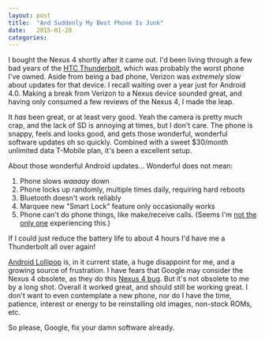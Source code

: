 ```yaml
---
layout: post
title:  "And Suddenly My Best Phone Is Junk"
date:   2015-01-20
categories: 
---
```

I bought the Nexus 4 shortly after it came out. I'd been living through a few
bad years of the [HTC Thunderbolt](http://phandroid.com/2013/04/30/htc-thunderbolt-apology/), which was probably the worst
phone I've owned. Aside from being a bad phone, Verizon was *extremely*
slow about updates for that device. I recall waiting over a year just for Android 4.0.
Making a break from Verizon to a Nexus device sounded great, and having
only consumed a few reviews of the Nexus 4, I made the leap.

It *has* been great, or at least very good. Yeah the camera is pretty much crap, and the lack of SD is annoying at times, but I don't care. The phone is snappy, feels and looks good, and gets those
wonderful, wonderful software updates oh so quickly.  Combined with a sweet
$30/month unlimited data T-Mobile plan, it's been a excellent setup.

About those wonderful Android updates... Wonderful does not mean:

1. Phone slows *waaaay* down
2. Phone locks up randomly, multiple times daily, requiring hard reboots
3. Bluetooth doesn't work reliably
4. Marquee new "Smart Lock" feature only occasionally works
5. Phone can't do phone things, like make/receive calls. (Seems I'm 
[not the only one](https://code.google.com/p/android/issues/detail?id=82949#c483) experiencing this.)

If I could just reduce the battery life to about 4 hours I'd have me a Thunderbolt all over again!

[Android Lollipop](http://en.wikipedia.org/wiki/Android_Lollipop) is, in it current
state, a huge disappoint for me, and a growing source of frustration. I have fears
that Google may consider the Nexus 4 obsolete, as they do this [Nexus 4 bug](https://code.google.com/p/android/issues/detail?id=41626).  But it's not obsolete
to me by a long shot. Overall it worked great, and should still be working great.
I don't want to even contemplate a new phone, nor do I have the time, patience, 
interest or energy to be reinstalling old images, non-stock ROMs, etc.

So please, Google, fix your damn software already.
